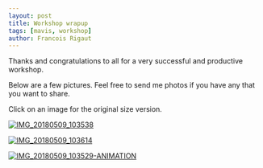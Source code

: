 ```yaml
---
layout: post
title: Workshop wrapup
tags: [mavis, workshop]
author: Francois Rigaut
---
```


Thanks and congratulations to all for a very successful and productive workshop.

Below are a few pictures. Feel free to send me photos if you have any that you want to share. 

Click on an image for the original size version.

[![IMG_20180509_103538]({{site.baseurl}}/assets/images/IMG_20180509_103538.jpg)]({{site.baseurl}}/assets/images/IMG_20180509_103538.jpg)

[![IMG_20180509_103614]({{site.baseurl}}/assets/images/IMG_20180509_103614.jpg)]({{site.baseurl}}/assets/images/IMG_20180509_103614.jpg)

[![IMG_20180509_103529-ANIMATION]({{site.baseurl}}/assets/images/IMG_20180509_103529-ANIMATION.gif)]({{site.baseurl}}/assets/images/IMG_20180509_103529-ANIMATION.gif)
